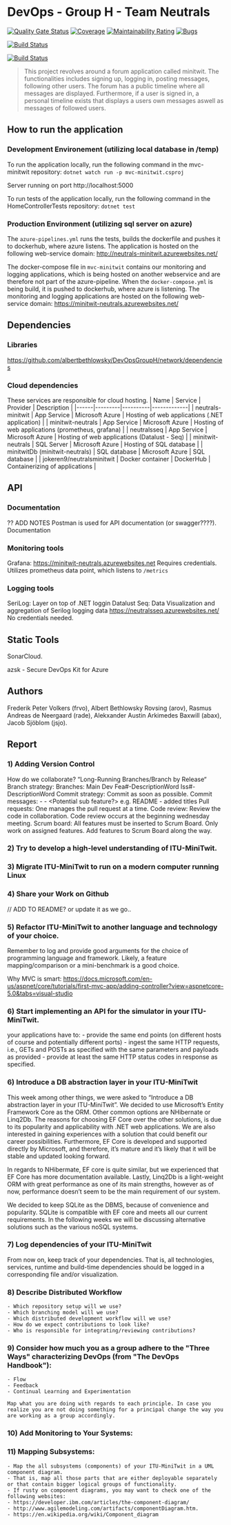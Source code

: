 # DevOps - Group H - Team Neutrals
[![Quality Gate Status](https://sonarcloud.io/api/project_badges/measure?project=albertbethlowsky_DevOpsGroupH&metric=alert_status)](https://sonarcloud.io/dashboard?id=albertbethlowsky_DevOpsGroupH)
[![Coverage](https://sonarcloud.io/api/project_badges/measure?project=albertbethlowsky_DevOpsGroupH&metric=coverage)](https://sonarcloud.io/dashboard?id=albertbethlowsky_DevOpsGroupH)
[![Maintainability Rating](https://sonarcloud.io/api/project_badges/measure?project=albertbethlowsky_DevOpsGroupH&metric=sqale_rating)](https://sonarcloud.io/dashboard?id=albertbethlowsky_DevOpsGroupH)
[![Bugs](https://sonarcloud.io/api/project_badges/measure?project=albertbethlowsky_DevOpsGroupH&metric=bugs)](https://sonarcloud.io/dashboard?id=albertbethlowsky_DevOpsGroupH)


[![Build Status](https://dev.azure.com/GroupNeutrals/MiniTwit/_apis/build/status/albertbethlowsky.DevOpsGroupH?branchName=main)](https://dev.azure.com/GroupNeutrals/MiniTwit/_apis/build/status/albertbethlowsky.DevOpsGroupH?branchName=main)

[![Build Status](https://dev.azure.com/GroupNeutrals/MiniTwit/_apis/build/status/albertbethlowsky.DevOpsGroupH?branchName=main)](https://dev.azure.com/GroupNeutrals/MiniTwit/_build/latest?definitionId=3&branchName=main)

> This project revolves around a forum application called minitwit. The functionalities includes signing up, logging in, posting messages, following other users. The forum has a public timeline where all messages are displayed. Furthermore, if a user is signed in, a personal timeline exists that displays a users own messages aswell as messages of followed users.

## How to run the application

### Development Environement (utilizing local database in /temp)

To run the application locally, run the following command in the mvc-minitwit repository: `dotnet watch run -p mvc-minitwit.csproj`

Server running on port http://localhost:5000

To run tests of the application locally, run the following command in the HomeControllerTests repository: `dotnet test`

### Production Environment (utilizing sql server on azure)

The `azure-pipelines.yml` runs the tests, builds the dockerfile and pushes it to dockerhub, where azure listens.
The application is hosted on the following web-service domain: http://neutrals-minitwit.azurewebsites.net/

The docker-compose file in `mvc-minitwit` contains our monitoring and logging applications, which is being hosted on another webservice and are therefore not part of the azure-pipeline. When the `docker-compose.yml` is being build, it is pushed to dockerhub, where azure is listening.
The monitoring and logging applications are hosted on the following web-service domain: https://minitwit-neutrals.azurewebsites.net/

## Dependencies

### Libraries

https://github.com/albertbethlowsky/DevOpsGroupH/network/dependencies

### Cloud dependencies

These services are responsible for cloud hosting.
| Name | Service | Provider | Description |
|------|---------|----------|-------------|
| neutrals-minitwit | App Service | Microsoft Azure | Hosting of web applications (.NET application) |
| minitwit-neutrals | App Service | Microsoft Azure | Hosting of web applications (prometheus, grafana) |
| neutralsseq       | App Service | Microsoft Azure | Hosting of web applications (Datalust - Seq) |
| minitwit-neutrals | SQL Server | Microsoft Azure | Hosting of SQL database |
| minitwitDb (minitwit-neutrals) | SQL database | Microsoft Azure | SQL database |
| jokeren9/neutralsminitwit | Docker container | DockerHub | Containerizing of applications |

## API

### Documentation

?? ADD NOTES
Postman is used for API documentation (or swagger????). Documentation

### Monitoring tools

Grafana: https://minitwit-neutrals.azurewebsites.net
Requires credentials.
Utilizes prometheus data point, which listens to `/metrics`

### Logging tools

SeriLog: Layer on top of .NET loggin
Datalust Seq: Data Visualization and aggregation of Serilog logging data
https://neutralsseq.azurewebsites.net/
No credentials needed.

## Static Tools

SonarCloud.

azsk - Secure DevOps Kit for Azure

## Authors

Frederik Peter Volkers (frvo), Albert Bethlowsky Rovsing (arov), Rasmus Andreas de Neergaard (rade), Alekxander Austin Arkimedes Baxwill (abax), Jacob Sjöblom (jsjo).

## Report

### 1) Adding Version Control

How do we collaborate?
“Long-Running Branches/Branch by Release“
Branch strategy:
Branches:
Main
Dev
Fea#<NUMBER>-DescriptionWord
Iss#<NUMBER>-DescriptionWord
Commit strategy:
Commit as soon as possible.
Commit messages:
<FILENAME> - <COMMENT> - <Potential sub feature?>
e.g. README - added titles
Pull requests:
One manages the pull request at a time.
Code review:
Review the code in collaboration.
Code review occurs at the beginning wednesday meeting.
Scrum board:
All features must be inserted to Scrum Board.
Only work on assigned features.
Add features to Scrum Board along the way.

### 2) Try to develop a high-level understanding of ITU-MiniTwit.

### 3) Migrate ITU-MiniTwit to run on a modern computer running Linux

### 4) Share your Work on Github

// ADD TO README? or update it as we go..

### 5) Refactor ITU-MiniTwit to another language and technology of your choice.

Remember to log and provide good arguments for the choice of programming language and framework. Likely, a feature mapping/comparison or a mini-benchmark is a good choice.

Why MVC is smart:
https://docs.microsoft.com/en-us/aspnet/core/tutorials/first-mvc-app/adding-controller?view=aspnetcore-5.0&tabs=visual-studio

### 6) Start implementing an API for the simulator in your ITU-MiniTwit.

your applications have to: - provide the same end points (on different hosts of course and potentially different ports) - ingest the same HTTP requests, i.e., GETs and POSTs as specified with the same parameters and payloads as provided - provide at least the same HTTP status codes in response as specified.

### 6) Introduce a DB abstraction layer in your ITU-MiniTwit

This week among other things, we were asked to “Introduce a DB abstraction layer in your ITU-MiniTwit”. We decided to use Microsoft’s Entity Framework Core as the ORM. Other common options are NHibernate or Linq2Db. The reasons for choosing EF Core over the other solutions, is due to its popularity and applicability with .NET web applications. We are also interested in gaining experiences with a solution that could benefit our career possibilities. Furthermore, EF Core is developed and supported directly by Microsoft, and therefore, it’s mature and it’s likely that it will be stable and updated looking forward.

In regards to NHibermate, EF core is quite similar, but we experienced that EF Core has more documentation available. Lastly, Linq2Db is a light-weight ORM with great performance as one of its main strengths, however as of now, performance doesn’t seem to be the main requirement of our system.

We decided to keep SQLite as the DBMS, because of convenience and popularity. SQLite is compatible with EF core and meets all our current requirements. In the following weeks we will be discussing alternative solutions such as the various noSQL systems.

### 7) Log dependencies of your ITU-MiniTwit

From now on, keep track of your dependencies. That is, all technologies, services, runtime and build-time dependencies should be logged in a corresponding file and/or visualization.

### 8) Describe Distributed Workflow

    - Which repository setup will we use?
    - Which branching model will we use?
    - Which distributed development workflow will we use?
    - How do we expect contributions to look like?
    - Who is responsible for integrating/reviewing contributions?

### 9) Consider how much you as a group adhere to the "Three Ways" characterizing DevOps (from "The DevOps Handbook"):

    - Flow
    - Feedback
    - Continual Learning and Experimentation

    Map what you are doing with regards to each principle. In case you realize you are not doing something for a principal change the way you are working as a group accordingly.

### 10) Add Monitoring to Your Systems:

### 11) Mapping Subsystems:

    - Map the all subsystems (components) of your ITU-MiniTwit in a UML component diagram.
    - That is, map all those parts that are either deployable separately or that contain bigger logical groups of functionality.
    - If rusty on component diagrams, you may want to check one of the following websites:
    - https://developer.ibm.com/articles/the-component-diagram/
    - http://www.agilemodeling.com/artifacts/componentDiagram.htm.
    - https://en.wikipedia.org/wiki/Component_diagram
